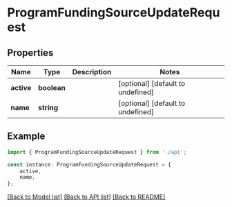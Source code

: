 # ProgramFundingSourceUpdateRequest


## Properties

Name | Type | Description | Notes
------------ | ------------- | ------------- | -------------
**active** | **boolean** |  | [optional] [default to undefined]
**name** | **string** |  | [optional] [default to undefined]

## Example

```typescript
import { ProgramFundingSourceUpdateRequest } from './api';

const instance: ProgramFundingSourceUpdateRequest = {
    active,
    name,
};
```

[[Back to Model list]](../README.md#documentation-for-models) [[Back to API list]](../README.md#documentation-for-api-endpoints) [[Back to README]](../README.md)
